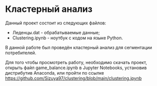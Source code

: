 # Кластерный анализ
Данный проект состоит из следующих файлов:
* Леденцы.dat - обрабатываемые данные;
* Clustering.ipynb - ноутбук с кодом на языке Python.

В данной работе был проведён кластерный анализ для сегментации потребителей.

Для того чтобы просмотреть работу, необходимо скачать проект, открыть файл game_balance.ipynb в Jupyter Notebooks, установив дистрибутив Anaconda, или пройти по ссылке https://github.com/Sizuya97/clustering/blob/main/clustering.ipynb
